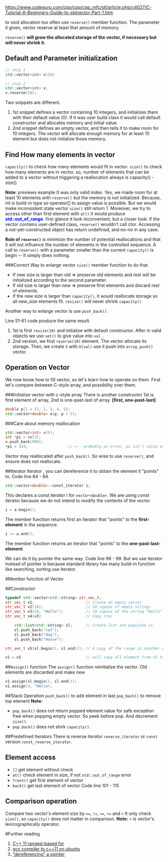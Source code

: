 https://www.codeguru.com/cpp/cpp/cpp_mfc/stl/article.php/c4027/C-Tutorial-A-Beginners-Guide-to-stdvector-Part-1.htm

to void allocation too often use `reserve()` member function. The parameter it given, vector reserve at least that amount of memory.

`reserve()` **will grow the allocated storage of the vector, if necessary but will never shrink it.**

## Default and Parameter initialization
```cpp {.line-numbers}
// snip 1
std::vector<int> v(10)

// snip 2
std::vector<int> v;
v.reserve(10);
```
Two snippets are different.
1. 1st snippet defines a vector containing 10 integers, and initializes them with their default value (0). If it was user build class it would call default constructor and allocates memory and initial value.
2. 2nd snippet defines an empty vector, and then tells it to make room for 10 integers. The vector will allocate enough memory for at least 10 element but does not initialize those memory.

## Find How many elements in vector
`capacity()` to check how many elements would fit in vector.
`size()` to check how many elements are in vector.
so, number of elements that can be added to a vector without triggering a reallocation always is capacity() - size()

**Note**: previews example 0 was only valid index. Yes, we made room for at least 10 elements with `reserve()` but the memory is not initialized. Because, int is build-in type so operator[] to assign value is possible. But we would make inconsistent state vector `size()` still return 1. Moreover, we try to access other than first element with `at()` it would produce **<span style="color: #0000FF">std::out_of_range</span>**. first glance it look inconvenient, but a closer look: if the vector contains user-defined class, `reserve()` wouldn't call ctor. Accessing a not-yet-constructed object has return undefined, and no-no in any case.

**Role of `reserve()`** is minimize the number of potential reallocations and that it will not influence the number of elements in the controlled sequence. 
A call to `reserve()` with a parameter smaller than the current `capacity()` is begin -- It simply does nothing.

###Correct Way to enlarge vector
`size()` member function to do that.
- If new size is larger than old => preserve old elements and rest will be initialized according to the second parameter.
- If old size is larger than new => preserve first elements and discard rest of elements.
- If the new size is larger than `capacity()`, it would reallocate storage so all new_size elements fit. `resize()` will never shrink `capacity()`

Another way to enlarge vector is use `push_back()`.

Line 51-61 code produce the same result.
1. 1st is first `resize(10)` and initialize with default constructor. After in valid objects we use `set()` to give value into `val_`.
2. 2nd version, we first `reserve(10)` element. The vector allocate its storage. Then, we create `X` with `X(val)` use it push into `array_push()` vector.

## Operation on Vector
We now know how to fill vector, so let's learn how to operate on them. First let's compare between C-style array, and possibility over them.

###Initialize vector with c-style array
There is another constructor 1st is first element of array, 2nd is one-past-last of array.
**[first, one-past-last]**
```cpp {.line-number}
double p[] = {1, 2, 3, 4, 5};
std::vector<double> a(p, p + 5);
```

###Care about memory reallocation
```cpp {.line-number}
std::vector<int> v(5);
int *pi = &v[3];
v.push_back(999);
*pi = 333;                  // <-- probably an error, pi isn't valid any more
``` 
Vector may reallocated after `push_back()`. So wise to use `reserve()`, and ensure does not reallocate.

##Iterator
Iterator , you can dereference it to obtain the element it "points" to.
Code line 84 - 94.
```c++ {.line-numbers}
std::vector<double>::const_iterator i;
```
This declares a const iterator i for `vector<double>`. We are using *const* iterator because we do not intend to modify the contents of the vector.
```c++ {.line-numbers}
i = a.begin();
```
The member function returns first an iterator that "points" to the **first-element** in the sequence.
```c++ {.line-numbers}
i != a.end();
```
The member function returns an iterator that "points" to the **one-past-last-element**.

We can do it by pointer the same way. Code line 96 - 99.
But we use iterator instead of pointer is because standard library has many build-in function like searching, sorting use iterator.

#Member function of Vector

##Constructor
```c++ {.line-numbers}
typedef std::vector<std::string> str_vec_t;
str_vec_t v1;                       // Create an empty vector
str_vec_t v2(10);                   // 10 copies of empty strings
str_vec_t v3(10, "Hello");          // 10 copies of the string "Hello"
str_vec_t v4(v3)                    // Copy ctor

    std::list<std::string> sl;      // Create list and populate it
    sl.push_back("cat");
    sl.push_back("dog");
    sl.push_back("mouse");

str_vec_t v5(sl.begin(), sl.end()); // A copy of the range in another container

v1 = v5                             // will copy all element from v5 to v1
``` 
##`Assign()` function
The `assign()` function reinitialize the vector. Old elements are discarded and make new

```c++ {.line-numbers}
v1.assign(sl.begin(), sl.end());
v1.assign(3, "Hello);
```

##Stack Operation
`push_back()` to add element in last
`pop_back()` to remove top element 
**Note:** 
- `pop_back()` does not return popped element value for safe exception free when popping empty vector. So peek before pop. And decrement `size()`.
- `pop.back()` does not shirk `capacity()`.

##Predefined Iterators
There is reverse iterator `reverse_iterator` or `const` version `const_reverse_iterator`.

## Element access
- `[]` get element without check
- `at()` check element in size, if not `std::out_of_range` error
- `front()` get first element of vector
- `back()` get last element of vector
Code line 101 - 115

## Comparison operation
Compare two vector's element size by `==`, `!=`, `>=`, `<=` and  `>` It only check `size()`, so `capacity()` does not matter in comparison.
**Note:** `<` is vector's lexicographically operator.



#Further reading
1. [C++ 11 ranged-based for](https://stackoverflow.com/questions/15927033/what-is-the-correct-way-of-using-c11s-range-based-for])
2. [gcc compiler to c++11 on ubuntu](https://stackoverflow.com/questions/17378969/how-to-change-gcc-compiler-to-c11-on-ubuntu)
3. [“dereferencing” a pointer](https://stackoverflow.com/questions/4955198/what-does-dereferencing-a-pointer-mean)




